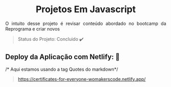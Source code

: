 <h1 align ="center"> Projetos Em Javascript</h1>

<p align="justify"> O intuito desse projeto é revisar conteúdo abordado no bootcamp da Reprograma e criar novos <p>







> Status do Projeto: Concluido :heavy_check_mark:







## Deploy da Aplicação com Netlify: :dash:

/* Aqui estamos usando a tag Quotes do markdown*/

> https://certificates-for-everyone-womakerscode.netlify.app/
